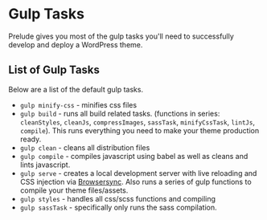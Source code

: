 # Gulp Tasks
Prelude gives you most of the gulp tasks you'll need to successfully develop and
deploy a WordPress theme.

## List of Gulp Tasks
Below are a list of the default gulp tasks.
- `gulp minify-css` - minifies css files
- `gulp build` - runs all build related tasks. (functions in series: `cleanStyles`, `cleanJs`, `compressImages`, `sassTask`, `minifyCssTask`, `lintJs`, `compile`). This runs everything you need to make your theme production ready.
- `gulp clean` - cleans all distribution files
- `gulp compile` - compiles javascript using babel as well as cleans and lints javascript.
- `gulp serve` - creates a local development server with live reloading and CSS injection via [Browsersync](https://www.browsersync.io/docs/). Also runs a series of gulp functions to compile your theme files/assets.
- `gulp styles` - handles all css/scss functions and compiling
- `gulp sassTask` - specifically only runs the sass compilation.

